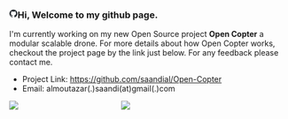 ### <img align="left" src="img/github-mark.png" width="3%"> Hi, Welcome to my github page. 
  
I'm currently working on my new Open Source project <b>Open Copter</b> a modular scalable drone. For more details about how Open Copter works, checkout the project page by the link just below. For any feedback please contact me.<br>
- Project Link: <a href="https://github.com/saandial/Open-Copter" target="_blank">https://github.com/saandial/Open-Copter</a><br/>
- Email: almoutazar(.)saandi(at)gmail(.)com

<img align="left" src="https://github.com/saandial/Open-Copter/blob/main/src/images/opencopter.png" width="40%">
<img align="left" src="https://github.com/saandial/Open-Copter/blob/main/src/images/remote.png" width="40%">

<!-- I am currently working on my Open Source project Open Copter a modular and scalable drone. I started this project three years ago in 2020 by using Arduino boards. After a couple of tests, I decided to design my own PCB board for . For more details about how Open Copter works, all the needed parts (electronic, software and hardware) are avilable from the project page by the link just below. As I said this project is under development, so if you have any feedback, question or suggestion, please contact me.-->
